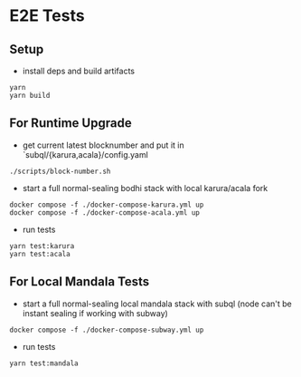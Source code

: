 # E2E Tests
## Setup
- install deps and build artifacts
```
yarn
yarn build
```

## For Runtime Upgrade 
- get current latest blocknumber and put it in `subql/{karura,acala}/config.yaml
```
./scripts/block-number.sh
```

- start a full normal-sealing bodhi stack with local karura/acala fork
```
docker compose -f ./docker-compose-karura.yml up
docker compose -f ./docker-compose-acala.yml up
```

- run tests
```
yarn test:karura
yarn test:acala
```

## For Local Mandala Tests
- start a full normal-sealing local mandala stack with subql (node can't be instant sealing if working with subway)
```
docker compose -f ./docker-compose-subway.yml up
```

- run tests
```
yarn test:mandala
```